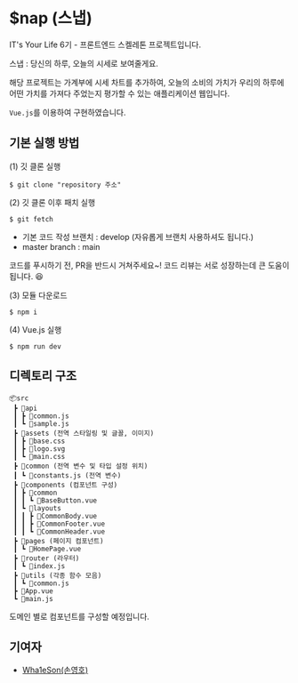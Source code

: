 # $nap (스냅)

IT's Your Life 6기 - 프론트엔드 스켈레톤 프로젝트입니다.

스냅 : 당신의 하루, 오늘의 시세로 보여줄게요.

해당 프로젝트는 가계부에 시세 차트를 추가하여, 오늘의 소비의 가치가 우리의 하루에 어떤 가치를 가져다 주었는지 평가할 수 있는 애플리케이션 웹입니다.

`Vue.js`를 이용하여 구현하였습니다.

## 기본 실행 방법

(1) 깃 클론 실행

    $ git clone "repository 주소"

(2) 깃 클론 이후 패치 실행

    $ git fetch

- 기본 코드 작성 브랜치 : develop (자유롭게 브랜치 사용하셔도 됩니다.)
- master branch : main

코드를 푸시하기 전, PR을 반드시 거쳐주세요~! 코드 리뷰는 서로 성장하는데 큰 도움이 됩니다. 😆

(3) 모듈 다운로드

    $ npm i

(4) Vue.js 실행

    $ npm run dev

## 디렉토리 구조

```
📦src
 ┣ 📂api
 ┃ ┣ 📜common.js
 ┃ ┗ 📜sample.js
 ┣ 📂assets (전역 스타일링 및 글꼴, 이미지)
 ┃ ┣ 📜base.css
 ┃ ┣ 📜logo.svg
 ┃ ┗ 📜main.css
 ┣ 📂common (전역 변수 및 타입 설정 위치)
 ┃ ┗ 📜constants.js (전역 변수)
 ┣ 📂components (컴포넌트 구성)
 ┃ ┣ 📂common
 ┃ ┃ ┗ 📜BaseButton.vue
 ┃ ┗ 📂layouts
 ┃ ┃ ┣ 📜CommonBody.vue
 ┃ ┃ ┣ 📜CommonFooter.vue
 ┃ ┃ ┗ 📜CommonHeader.vue
 ┣ 📂pages (페이지 컴포넌트)
 ┃ ┗ 📜HomePage.vue
 ┣ 📂router (라우터)
 ┃ ┗ 📜index.js
 ┣ 📂utils (각종 함수 모음)
 ┃ ┗ 📜common.js
 ┣ 📜App.vue
 ┗ 📜main.js
```

도메인 별로 컴포넌트를 구성할 예정입니다.

##

## 기여자

- [Wha1eSon(손영호)](https://github.com/wherewhale)
